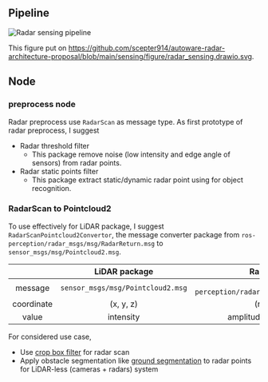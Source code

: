 
## Pipeline

![Radar sensing pipeline](https://raw.githubusercontent.com/scepter914/autoware-radar-architecture-proposal/main/sensing/figure/radar_sensing.drawio.svg)

This figure put on <https://github.com/scepter914/autoware-radar-architecture-proposal/blob/main/sensing/figure/radar_sensing.drawio.svg>.

## Node

### preprocess node

Radar preprocess use `RadarScan` as message type.
As first prototype of radar preprocess, I suggest

- Radar threshold filter
  - This package remove noise (low intensity and edge angle of sensors) from radar points.
- Radar static points filter
  - This package extract static/dynamic radar point using for object recognition.

### RadarScan to Pointcloud2

To use effectively for LiDAR package, I suggest `RadarScanPointcloud2Convertor`, the message converter package from `ros-perception/radar_msgs/msg/RadarReturn.msg` to `sensor_msgs/msg/Pointcloud2.msg`.

|            |           LiDAR package           |                  Radar package                  |
| :--------: | :-------------------------------: | :---------------------------------------------: |
|  message   | `sensor_msgs/msg/Pointcloud2.msg` | `ros-perception/radar_msgs/msg/RadarReturn.msg` |
| coordinate |             (x, y, z)             |                 (r, theta, phi)                 |
|   value    |             intensity             |           amplitude, doppler velocity           |

For considered use case,

- Use [crop box filter](https://github.com/autowarefoundation/autoware.universe/tree/main/sensing/pointcloud_preprocessor) for radar scan
- Apply obstacle segmentation like [ground segmentation](https://github.com/autowarefoundation/autoware.universe/tree/main/perception/ground_segmentation) to radar points for LiDAR-less (cameras + radars) system
